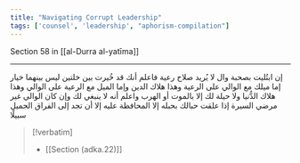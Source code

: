 ```yaml
---
title: "Navigating Corrupt Leadership"
tags: ['counsel', 'leadership', "aphorism-compilation"]
---
```


 Section 58 in [[al-Durra al-yatīma]]

---
إن ابتُليت بصحبة وال لا يُريد صلاح رعية فاعلم أنك قد خُيرت بين خلتين ليس بينهما خيار إما ميلك مع الوالي على الرعية وهذا هلاك الدين وإما الميل مع الرعية على الوالي وهذا هلاك الدُّنيا ولا حيلة لك إلا بالموت أو الهرب واعلم أنه لا ينبغي لك وإن كان الوالي غير مرضي السيرة إذا علقت حبالك بحبله إلا المحافظة عليه إلا أن تجد إلى الفراق الجميل سبيلًا

> [!verbatim]
> - [[Section (adka.22)]]
